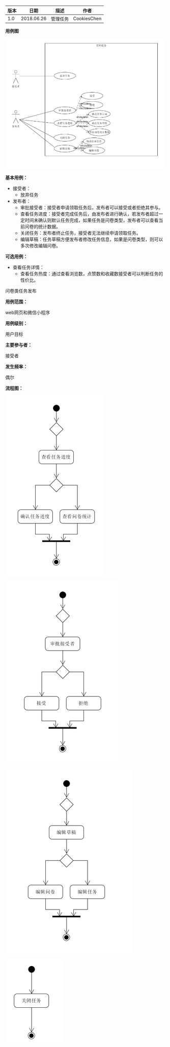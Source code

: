 | 版本 | 日期       | 描述     | 作者        |
| ---- | ---------- | -------- | ----------- |
| 1.0  | 2018.06.26 | 管理任务 | CookiesChen |

**用例图**

![1561560157748](img/1561560157748.png)

**基本用例：**

- 接受者：
  - 放弃任务
- 发布者：
  - 审批接受者：接受者申请领取任务后，发布者可以接受或者拒绝其参与。
  - 查看任务进度：接受者完成任务后，由发布者进行确认，若发布者超过一定时间未确认则默认任务完成，如果任务是问卷类型，发布者可以查看当前问卷的统计数据。
  - 关闭任务：发布者终止任务，接受者无法继续申请领取任务。
  - 编辑草稿：任务草稿方便发布者修改任务信息，如果是问卷类型，则可以多次修改编辑问卷。

**可选用例：**

- 查看任务详情：
  - 查看任务热度：通过查看浏览数，点赞数和收藏数接受者可以判断任务的性价比。

问卷类任务发布

**用例范围：**

web网页和微信小程序

**用例级别：**

用户目标

**主要参与者：**

接受者

**发生频率：**

偶尔

**流程图：**

![1561563124618](img/1561563124618.png)

![1561563176274](img/1561563176274.png)

![1561563214853](img/1561563214853.png)

![1561564274754](img/1561564274754.png)